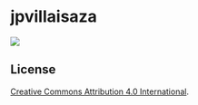 # jpvillaisaza

[![][1]][0]

[0]: https://circleci.com/gh/jpvillaisaza/jpvillaisaza.github.io
[1]: https://circleci.com/gh/jpvillaisaza/jpvillaisaza.github.io.svg?style=shield

## License

[Creative Commons Attribution 4.0 International][cc-by].

[cc-by]: https://creativecommons.org/licenses/by/4.0/
